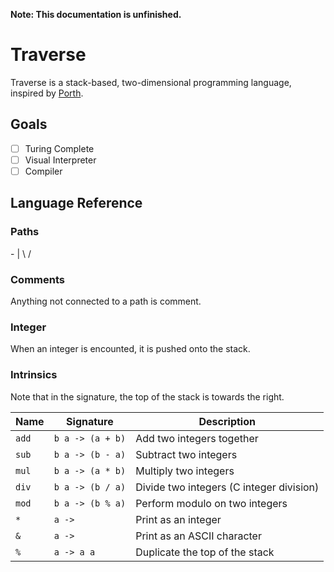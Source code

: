 **Note: This documentation is unfinished.**

# Traverse

Traverse is a stack-based, two-dimensional programming language, inspired by [Porth](https://gitlab.com/tsoding/porth).

## Goals

-   [ ] Turing Complete
-   [ ] Visual Interpreter
-   [ ] Compiler

## Language Reference

### Paths

\- | \ /

### Comments

Anything not connected to a path is comment.

### Integer

When an integer is encounted, it is pushed onto the stack.

### Intrinsics

Note that in the signature, the top of the stack is towards the right.

| Name  | Signature        | Description                              |
| ----- | ---------------- | ---------------------------------------- |
| `add` | `b a -> (a + b)` | Add two integers together                |
| `sub` | `b a -> (b - a)` | Subtract two integers                    |
| `mul` | `b a -> (a * b)` | Multiply two integers                    |
| `div` | `b a -> (b / a)` | Divide two integers (C integer division) |
| `mod` | `b a -> (b % a)` | Perform modulo on two integers           |
| `*`   | `a ->`           | Print as an integer                      |
| `&`   | `a ->`           | Print as an ASCII character              |
| `%`   | `a -> a a`       | Duplicate the top of the stack           |
